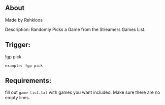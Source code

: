 
## About
Made by Rehkloos

Description: Randomly Picks a Game from the Streamers Games List.

## Trigger:
!gp pick

`example: !gp pick`

## Requirements:
fill out `game-list.txt` with games you want included. Make sure there are no empty lines.

